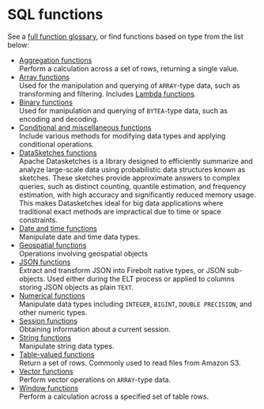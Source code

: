 # [](#sql-functions)SQL functions

See a [full function glossary](/sql_reference/functions-reference/functions-glossary.html), or find functions based on type from the list below:

- [Aggregation functions](/sql_reference/functions-reference/aggregation/)  
  Perform a calculation across a set of rows, returning a single value.
- [Array functions](/sql_reference/functions-reference/array/)  
  Used for the manipulation and querying of `ARRAY`-type data, such as transforming and filtering. Includes [Lambda functions](/sql_reference/functions-reference/Lambda/).
- [Binary functions](/sql_reference/functions-reference/bytea/)  
  Used for manipulation and querying of `BYTEA`-type data, such as encoding and decoding.
- [Conditional and miscellaneous functions](/sql_reference/functions-reference/conditional-and-miscellaneous/)  
  Include various methods for modifying data types and applying conditional operations.
- [DataSketches functions](/sql_reference/functions-reference/datasketches/)  
  Apache Datasketches is a library designed to efficiently summarize and analyze large-scale data using probabilistic data structures known as sketches. These sketches provide approximate answers to complex queries, such as distinct counting, quantile estimation, and frequency estimation, with high accuracy and significantly reduced memory usage. This makes Datasketches ideal for big data applications where traditional exact methods are impractical due to time or space constraints.
- [Date and time functions](/sql_reference/functions-reference/date-and-time/)  
  Manipulate date and time data types.
- [Geospatial functions](/sql_reference/functions-reference/geospatial/)  
  Operations involving geospatial objects
- [JSON functions](/sql_reference/functions-reference/JSON/)  
  Extract and transform JSON into Firebolt native types, or JSON sub-objects. Used either during the ELT process or applied to columns storing JSON objects as plain `TEXT`.
- [Numerical functions](/sql_reference/functions-reference/numeric/)  
  Manipulate data types including `INTEGER`, `BIGINT`, `DOUBLE PRECISION`, and other numeric types.
- [Session functions](/sql_reference/functions-reference/session/)  
  Obtaining information about a current session.
- [String functions](/sql_reference/functions-reference/string/)  
  Manipulate string data types.
- [Table-valued functions](/sql_reference/functions-reference/table-valued/)  
  Return a set of rows. Commonly used to read files from Amazon S3.
- [Vector functions](/sql_reference/functions-reference/vector/)  
  Perform vector operations on `ARRAY`-type data.
- [Window functions](/sql_reference/functions-reference/window/)  
  Perform a calculation across a specified set of table rows.